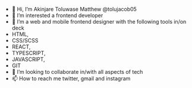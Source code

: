 - 👋 Hi, I’m Akinjare Toluwase Matthew @tolujacob05
- 👀 I’m interested a frontend developer
- 🌱 I’m a web and mobile frontend designer with the following tools in/on deck
- HTML,
- CSS/SCSS
- REACT,
- TYPESCRIPT,
- JAVASCRIPT,
- GIT
- 💞️ I’m looking to collaborate in/with all aspects of tech
- 📫 How to reach me twitter, gmail and instagram 

<!---
tolujacob05/tolujacob05 is a ✨ special ✨ repository because its `README.md` (this file) appears on your GitHub profile.
You can click the Preview link to take a look at your changes.
--->
